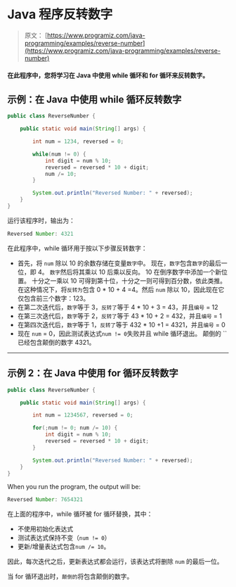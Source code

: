 # Java 程序反转数字

> 原文： [https://www.programiz.com/java-programming/examples/reverse-number](https://www.programiz.com/java-programming/examples/reverse-number)

#### 在此程序中，您将学习在 Java 中使用 while 循环和 for 循环来反转数字。

## 示例：在 Java 中使用 while 循环反转数字

```java
public class ReverseNumber {

    public static void main(String[] args) {

        int num = 1234, reversed = 0;

        while(num != 0) {
            int digit = num % 10;
            reversed = reversed * 10 + digit;
            num /= 10;
        }

        System.out.println("Reversed Number: " + reversed);
    }
}
```

运行该程序时，输出为：

```java
Reversed Number: 4321
```

在此程序中，while 循环用于按以下步骤反转数字：

*   首先，将 `num` 除以 10 的余数存储在变量`数字`中。 现在，`数字`包含`数字`的最后一位，即 4。
    `数字`然后将其乘以 10 后乘以反向。 10 在倒序数字中添加一个新位置。 十分之一乘以 10 可得到第十位，十分之一则可得到百分数，依此类推。 在这种情况下，将`反转为`包含 0 * 10 + 4 =4。然后
    `num` 除以 10，因此现在它仅包含前三个数字：123。
*   在第二次迭代后，`数字`等于 3，`反转了`等于 4 * 10 + 3 = 43，并且`编号` = 12
*   在第三次迭代后，`数字`等于 2，`反转了`等于 43 * 10 + 2 = 432，并且`编号` = 1
*   在第四次迭代后，`数字`等于 1，`反转了`等于 432 * 10 +1 = 4321，并且`编号` = 0
*   现在 `num` = 0，因此测试表达式`num != 0`失败并且 while 循环退出。 颠倒的 `` 已经包含颠倒的数字 4321。

* * *

## 示例 2：在 Java 中使用 for 循环反转数字

```java
public class ReverseNumber {

    public static void main(String[] args) {

        int num = 1234567, reversed = 0;

        for(;num != 0; num /= 10) {
            int digit = num % 10;
            reversed = reversed * 10 + digit;
        }

        System.out.println("Reversed Number: " + reversed);
    }
}
```

When you run the program, the output will be:

```java
Reversed Number: 7654321
```

在上面的程序中，while 循环被 for 循环替换，其中：

*   不使用初始化表达式
*   测试表达式保持不变（`num != 0`）
*   更新/增量表达式包含`num /= 10`。

因此，每次迭代之后，更新表达式都会运行，该表达式将删除 `num` 的最后一位。

当 for 循环退出时，`颠倒的`将包含颠倒的数字。